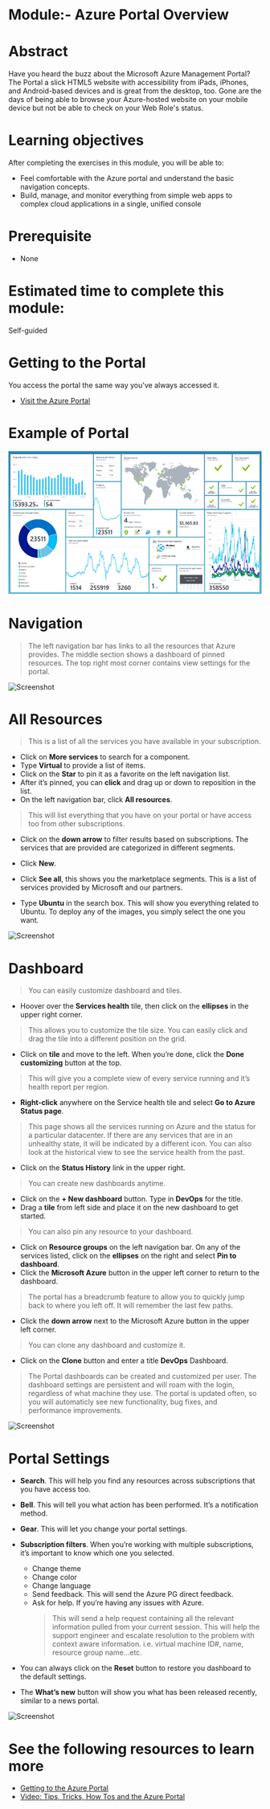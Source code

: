 # Module:- Azure Portal Overview

# Abstract

Have you heard the buzz about the Microsoft Azure Management Portal? The Portal a slick HTML5 website with accessibility from iPads, iPhones, and Android-based devices and is great from the desktop, too. Gone are the days of being able to browse your Azure-hosted website on your mobile device but not be able to check on your Web Role's status.

# Learning objectives
After completing the exercises in this module, you will be able to:
* Feel comfortable with the Azure portal and understand the basic navigation concepts.
* Build, manage, and monitor everything from simple web apps to complex cloud applications in a single, unified console

# Prerequisite 
* None

# Estimated time to complete this module:
Self-guided

# Getting to the Portal
You access the portal the same way you've always accessed it.
* [Visit the Azure Portal](https://portal.azure.com/)

# Example of Portal
![Screenshot](./images/AzurePortal-Screen.png)

# Navigation
  > The left navigation bar has links to all the resources that Azure provides.
The middle section shows a dashboard of pinned resources.
The top right most corner contains view settings for the portal.

![Screenshot](./images/AzurePortal-x.png)

# All Resources
  > This is a list of all the services you have available in your subscription.

  * Click on **More services** to search for a component.
  * Type **Virtual** to provide a list of items.
  * Click on the **Star** to pin it as a favorite on the left navigation list.
  * After it’s pinned, you can **click** and drag up or down to reposition in the list.
  * On the left navigation bar, click **All resources**.
  
  > This will list everything that you have on your portal or have access too from other subscriptions.

  * Click on the **down arrow** to filter results based on subscriptions. The services that are provided are categorized in different segments.

  * Click **New**.
  * Click **See all**, this shows you the marketplace segments. This is a list of services provided by Microsoft and our partners.
  * Type **Ubuntu** in the search box. This will show you everything related to Ubuntu. To deploy any of the images, you simply select the one you want.

![Screenshot](./images/AzurePortal-x.png)

# Dashboard
> You can easily customize dashboard and tiles.

  * Hoover over the **Services health** tile, then click on the **ellipses** in the upper right corner.
  > This allows you to customize the tile size. You can easily click and drag the tile into a different position on the grid.
  * Click on **tile** and move to the left. When you’re done, click the **Done customizing** button at the top.

  > This will give you a complete view of every service running and it’s health report per region.
  * **Right-click** anywhere on the Service health tile and select **Go to Azure Status page**.

  > This page shows all the services running on Azure and the status for a particular datacenter. If there are any services that are in an unhealthy state, it will be indicated by a different icon.
You can also look at the historical view to see the service health from the past.
  * Click on the **Status History** link in the upper right.

  > You can create new dashboards anytime.
  * Click on the **+ New dashboard** button. Type in **DevOps** for the title.
  * Drag a **tile** from left side and place it on the new dashboard to get started.

  > You can also pin any resource to your dashboard.
  * Click on **Resource groups** on the left navigation bar. On any of the services listed, click on the **ellipses** on the right and select **Pin to dashboard**.
  * Click the **Microsoft Azure** button in the upper left corner to return to the dashboard.

  > The portal has a breadcrumb feature to allow you to quickly jump back to where you left off. It will remember the last few paths.
  * Click the **down arrow** next to the Microsoft Azure button in the upper left corner.

  > You can clone any dashboard and customize it.
  * Click on the **Clone** button and enter a title **DevOps** Dashboard.

  > The Portal dashboards can be created and customized per user. The dashboard settings are persistent and will roam with the login, regardless of what machine they use. The portal is updated often, so you will automaticly see new functionality, bug fixes, and performance improvements.

![Screenshot](./images/AzurePortal-x.png)

# Portal Settings
  * **Search**. This will help you find any resources across subscriptions that you have access too.
  * **Bell**. This will tell you what action has been performed. It’s a notification method.
  * **Gear**. This will let you change your portal settings.
  * **Subscription filters**. When you’re working with multiple subscriptions, it’s important to know which one you selected.
    * Change theme
    * Change color
    * Change language
    * Send feedback. This will send the Azure PG direct feedback.
    * Ask for help. If you’re having any issues with Azure.
      > This will send a help request containing all the relevant information pulled from your current session. This will help the support engineer and escalate resolution to the problem with context aware information. i.e. virtual machine ID#, name, resource group name…etc.

* You can always click on the **Reset** button to restore you dashboard to the default settings.
* The **What’s new** button will show you what has been released recently, similar to a news portal.

![Screenshot](./images/AzurePortal-x.png)

# See the following resources to learn more
* [Getting to the Azure Portal](https://pages.github.com/)
* [Video: Tips, Tricks, How Tos and the Azure Portal](https://www.youtube.com/watch?v=DASqJEs1NiQ)

